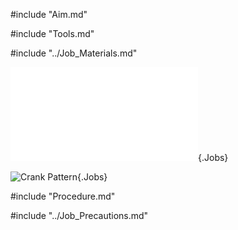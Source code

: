 #include "Aim.md"

#include "Tools.md"

#include "../Job_Materials.md"

![](../../Common/WebGl/Fnj_3_3D.html "Crank Pattern"){.Jobs}

![](../../Common/svg/Fnj_3_Dm.svg "Crank Pattern"){.Jobs}

#include "Procedure.md"

#include "../Job_Precautions.md"
